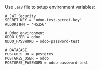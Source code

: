 Use `.env` file to setup environment variables:

```
# JWT Security
SECRET_KEY = 'odoo-test-secret-key'
ALGORITHM = 'HS256'

# Odoo environment
ODOO_USER = odoo
ODOO_PASSWORD = odoo-password-test

# DATABASE
POSTGRES_DB = postgres
POSTGRES_USER = odoo
POSTGRES_PASSWORD = odoo-password-test
```
